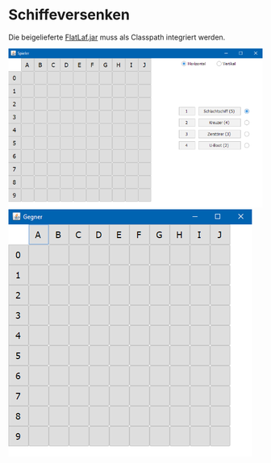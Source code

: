 # Schiffeversenken

Die beigelieferte [FlatLaf.jar](https://search.maven.org/artifact/com.formdev/flatlaf/1.0-rc3/jar) muss als Classpath integriert werden.

![Spieler](https://github.com/Sevynidd/Schiffeversenken/blob/main/Spieler.png)
![Gegner](https://github.com/Sevynidd/Schiffeversenken/blob/main/Gegner.png)
